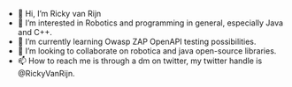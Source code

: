 - 👋 Hi, I’m Ricky van Rijn
- 👀 I’m interested in Robotics and programming in general, especially Java and C++. 
- 🌱 I’m currently learning Owasp ZAP OpenAPI testing possibilities.
- 💞️ I’m looking to collaborate on robotica and java open-source libraries.
- 📫 How to reach me is through a dm on twitter, my twitter handle is @RickyVanRijn.

<!---
Hanmudo/Hanmudo is a ✨ special ✨ repository because its `README.md` (this file) appears on your GitHub profile.
You can click the Preview link to take a look at your changes.
--->

